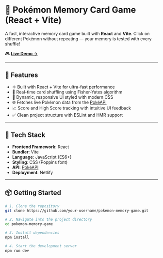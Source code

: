 # 🧠 Pokémon Memory Card Game (React + Vite)

A fast, interactive memory card game built with **React** and **Vite**. Click on different Pokémon without repeating — your memory is tested with every shuffle!

🎮 **[Live Demo →](https://mem-card-game.netlify.app/)**

---

## 🧩 Features

- ⚛️ Built with React + Vite for ultra-fast performance
- 🔁 Real-time card shuffling using Fisher-Yates algorithm
- 🎨 Dynamic, responsive UI styled with modern CSS
- 🌐 Fetches live Pokémon data from the [PokéAPI](https://pokeapi.co)
- 📈 Score and High Score tracking with intuitive UI feedback
- ✅ Clean project structure with ESLint and HMR support

---

## 🚀 Tech Stack

- **Frontend Framework**: React
- **Bundler**: Vite
- **Language**: JavaScript (ES6+)
- **Styling**: CSS (Poppins font)
- **API**: [PokéAPI](https://pokeapi.co/)
- **Deployment**: Netlify

---

## 📦 Getting Started

```bash
# 1. Clone the repository
git clone https://github.com/your-username/pokemon-memory-game.git

# 2. Navigate into the project directory
cd pokemon-memory-game

# 3. Install dependencies
npm install

# 4. Start the development server
npm run dev
